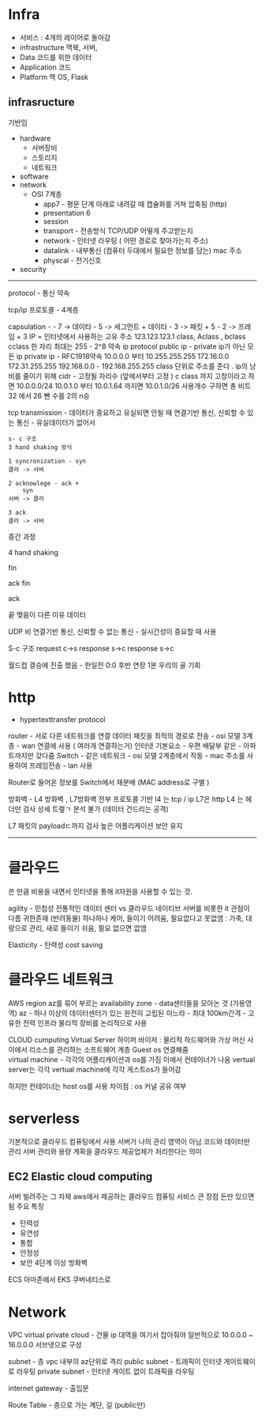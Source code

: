 # Infra 
- 서비스 : 4개의 레이어로 돌아감 
- infrastructure 맥북, 서버, 
- Data 코드를 위한 데이터
- Application 코드
- Platform 맥 OS, Flask

## infrasructure
기반임
- hardware
  - 서버장비
  - 스토리지
  - 네트워크
- software
- network
  - OSI 7계층
    - app7 - 평문 단계 아래로 내려갈 때 캡슐화를 거쳐 압축됨 (http)
    - presentation 6
    - session
    - transport - 전송방식 TCP/UDP 어떻게 주고받는지 
    - network - 인터넷 라우팅 ( 어떤 경로로 찾아가는지 주소)
    - datalink - 내부통신 (컴퓨터 두대에서 필요한 정보를 담는) mac 주소
    - physcal - 전기신호
- security

-----
protocol - 통신 약속

tcp/ip 프로토콜 - 4계층 

capsulation -
    - 7 -> 데이타 
    - 5 -> 세그먼트 + 데이타
    - 3 -> 패킷 + 5
    - 2 -> 프레임 + 3
IP = 인터넷에서 사용하는 고유 주소 
123.123.123.1
class, Aclass , bclass cclass 한 자리 최대는 255 - 2^8
약속 ip protocol
public ip - private ip가 아닌 모든 ip
private ip - RFC1918약속  10.0.0.0 부터 10.255.255.255
                            172.16.0.0 172.31.255.255
                            192.168.0.0 - 192.168.255.255
                            class 단위로 주소를 준다 .
                            ip의 낭비를 줄이기 위해 cidr - 고정될 자리수 (앞에서부터 고정 )
                            c class 까지 고정이라고 하면 10.0.0.0/24
                            10.0.1.0 부터 10.0.1.64 까지면 10.0.1.0/26 사용개수 구하면 총 비트 32 에서 26 뺀 수를 2의 n승
                            
tcp  transmission  - 데이터가 중요하고 유실되면 안될 때
    연결기반 통신, 신뢰할 수 있는 통신 - 유실데이터가 없어서

    s- c 구조 
    3 hand shaking 방식 

    1 syncronization - syn 
    클라 -> 서버

    2 acknowlege - ack +
        syn
    서버 -> 클라

    3 ack
    클라 -> 서버

중간 과정 

4 hand shaking 

fin 

ack 
fin 

ack

끝 맺음이 다른 이유 데이터 



UDP 비 연결기반 통신, 신뢰할 수 없는 통신 - 실시간성이 중요할 때 사용

S-c 구조 
request c->s
response s->c
response s->c

월드컵
결승에 진출 했음 - 한일전 
0:0 후반 연장 1분  우리의 골 기회 

# http 
- hypertexttransfer protocol

router - 서로 다른 네트워크를 연결 데이터 패킷을 최적의 경로로 전송
    - osi 모델 3계층
    - wan 연결에 사용 ( 여러개 연결하는거) 인터넷 기본요소 
    - 우편 배달부 같은 - 아파트까지만 갖다줌 
Switch - 같은 네트워크 
    - osi 모델 2계층에서 작동
    - mac 주소를 사용하여 프레임전송 
    - lan 사용

Router로 들어온 정보를 Switch에서 재분배 (MAC address로 구별 )

방화벽 - L4 방화벽 , L7방화벽  전부 프로토콜 기반 
l4 는 tcp / ip L7은 http
L4 는 헤더만 검사 
상세 트랲ㄱ 분석 불가 (데이터 건드리는 공격)

L7 패킷의 payloadㄷ까지 검사 
높은 어플리케이션 보안 유지

--------
# 클라우드 
쓴 만큼 비용을 내면서 인터넷을 통해 it자원을 사용할 수 있는 것.

agility - 민첩성 
    전통적인 데이터 센터 vs 클라우드 네이티브 
    서버를 비롯한 it 관점이 다름
    귀한존재 (반려동물) 하나하나 케어, 들이기 어려움, 필요없다고 못없앰 : 가축, 대량으로 관리, 새로 들이기 쉬움, 필요 없으면 없앰



Elasticity - 탄력성
cost saving 

# 클라우드 네트워크 

AWS 
region az를 묶어 부르는 availability zone - data센터들을 모아논 것 (가용영역)
az - 하나 이상의 데이터센터가 있는 완전히 고립된 이느라 
    - 최대 100km간격
    - 고유한 전력 인프라
물리적 장비를 논리적으로 사용

CLOUD cumputing 
Virtual Server 
하이퍼 바이저  : 물리적 하드웨어와 가상 머신 사이에서 리소스를 관리하는 소프트웨어 계층 Guest os 연결해줌  
virtual machine - 각각의 어플리캐이션과 os를 가짐 
이에서 컨테이너가 나옴
vertual server는 각각 vertual machine에 각각 게스트os가 들어감

하지만 컨테이너는 host os를 사용 
차이점 : os 커널 공유 여부

# serverless
기본적으로 클라우드 컴퓨팅에서 사용
서버가 나의 관리 영역이 아님 
코드와 데이터만 관리
서버 관리와 용량 계획을 클라우드 제공업체가 처리한다는 의미

## EC2 Elastic cloud computing
서버 빌려주는 그 자체 
aws에서 제공하는 클라우드 컴퓨팅 서비스 
큰 장점 돈만 있으면 됨
주요 특징
- 탄력성
- 유연성
- 통합
- 안정성
- 보안 4단계 이상 방화벽

ECS 아마존에서 
EKS 쿠버네티스로

# Network
VPC virtual private cloud - 건물  ip 대역을 여기서 잡아줘야 일반적으로 10.0.0.0 ~ 16.0.0.0
서브넷으로 구성 

subnet - 층
vpc 내부의 az단위로 격리 
    public subnet
        - 트래픽이 인터넷 게이트웨이로 라우팅
    private subnet 
        - 인터넷 게이트 없이 트래픽을 라우팅 

internet gateway - 출입문

Route Table - 층으로 가는 계단, 길 (public만)


